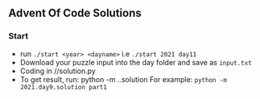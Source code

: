 ## Advent Of Code Solutions

### Start

* run `./start <year> <dayname>` i.e `./start 2021 day11`
* Download your puzzle input into the day folder and save as `input.txt`
* Coding in <year>/<dayname>/solution.py 
* To get result, run:
  python  -m <year>.<dayname>.solution <part>
  For example: `python -m 2021.day9.solution part1`
